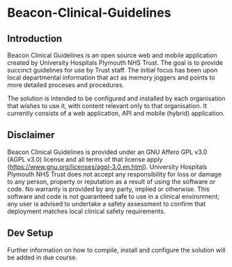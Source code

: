 # Beacon-Clinical-Guidelines

## Introduction
Beacon Clinical Guidelines is an open source web and mobile application created by University Hospitals Plymouth NHS Trust. The goal is to provide succinct guidelines for use by Trust staff. The initial focus has been upon local departmental information that act as memory joggers and points to more detailed proceses and procedures.

The solution is intended to be configured and installed by each organisation that wishes to use it, with content relevant only to that organisation. It currently consists of a web application, API and mobile (hybrid) application.

## Disclaimer
Beacon Clinical Guidelines is provided under an GNU Affero GPL v3.0 (AGPL v3.0) license and all terms of that license apply (https://www.gnu.org/licenses/agpl-3.0.en.html). University Hospitals Plymouth NHS Trust does not accept any responsibility for loss or damage to any person, property or reputation as a result of using the software or code. No warranty is provided by any party, implied or otherwise. This software and code is not guaranteed safe to use in a clinical environment; any user is advised to undertake a safety assessment to confirm that deployment matches local clinical safety requirements.

## Dev Setup
Further information on how to compile, install and configure the solution will be added in due course.
